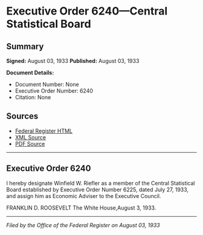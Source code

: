 # Executive Order 6240—Central Statistical Board

## Summary

**Signed:** August 03, 1933
**Published:** August 03, 1933

**Document Details:**
- Document Number: None
- Executive Order Number: 6240
- Citation: None

## Sources
- [Federal Register HTML](https://www.presidency.ucsb.edu/documents/executive-order-6240-central-statistical-board)
- [XML Source](None)
- [PDF Source](None)

---

## Executive Order 6240

I hereby designate Winfield W. Riefler as a member of the Central Statistical Board established by Executive Order Number 6225, dated July 27, 1933, and assign him as Economic Adviser to the Executive Council.

FRANKLIN D. ROOSEVELT
The White House,August 3, 1933.

---

*Filed by the Office of the Federal Register on August 03, 1933*
